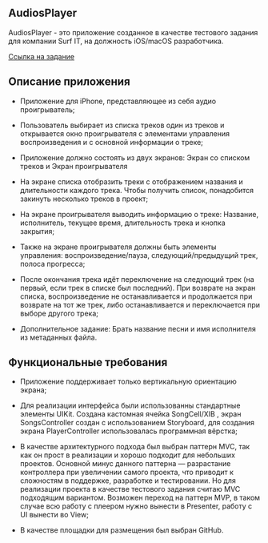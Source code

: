 ## **AudiosPlayer**

AudiosPlayer - это приложение созданное в качестве тестового задания для компании Surf IT, на должность iOS/macOS разработчика.

[Ссылка на задание](https://drive.google.com/file/d/15MUVQ8Vt1gfjxWYrMpAjWNdYA-pU37Wa/view?pli=1)

## **Описание приложения**

- Приложение для iPhone, представляющее из себя аудио проигрыватель;
- Пользователь выбирает из списка треков один из треков и открывается окно проигрывателя с элементами управления воспроизведения и с основной информации о треке;

- Приложение должно состоять из двух экранов: Экран со списком треков и Экран проигрывателя

- На экране списка отобразить треки с отображением названия и длительности каждого трека. Чтобы получить список, понадобится закинуть несколько треков в проект;
- На экране проигрывателя выводить информацию о треке: Название, исполнитель, текущее время, длительность трека и кнопка закрытия;

- Также на экране проигрывателя должны быть элементы управления: воспроизведение/пауза, следующий/предыдущий трек, полоса прогресса;

- После окончания трека идёт переключение на следующий трек (на первый, если трек в списке был последний). При возврате на
экран списка, воспроизведение не останавливается и продолжается при возврате на тот же трек, либо останавливается и переключается при выборе другого трека;

- Дополнительное задание: Брать название песни и имя исполнителя из метаданных файла.

## **Функциональные требования**

- Приложение поддерживает только вертикальную ориентацию экрана;

- Для реализации интерфейса были использованны стандартные элементы UIKit. Создана кастомная ячейка SongCell/XIB , экран SongsController
создан с использованием Storyboard, для создания экрана PlayerController использовалась программная вёрстка;

- В качестве архитектурного подхода был выбран паттерн MVC, так как он прост в реализации и хорошо подходит для небольших проектов. Основной минус данного паттерна — разрастание контроллера при увеличении самого проекта, что приводит к сложностям в поддержке, разработке и тестировании. Но для реализации проекта в качестве тестового задания считаю MVC подходящим вариантом. Возможен переход на паттерн MVP, в таком случае всю работу с плеером нужно вынести в Presenter, работу с UI вынести во View;

- В качестве площадки для размещения был выбран GitHub.
